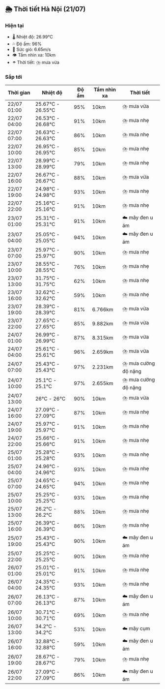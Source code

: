 ## 🌦️ Thời tiết Hà Nội (21/07)

### Hiện tại

- 🌡️ Nhiệt độ: 26.99℃
- 💦 Độ ẩm: 96%
- 💨 Sức gió: 6.65m/s
- 👁️ Tầm nhìn xa: 10km
- ☂️ Thời tiết: ⛈️ mưa vừa

### Sắp tới

| Thời gian | Nhiệt độ | Độ ẩm | Tầm nhìn xa | Thời tiết |
| --- | --- | --- | --- | --- |
| 22/07 01:00 | 25.67℃ - 26.55℃ | 95% | 10km | ⛈️ mưa vừa |
| 22/07 04:00 | 26.53℃ - 26.68℃ | 91% | 10km | ⛈️ mưa nhẹ |
| 22/07 07:00 | 26.63℃ - 26.63℃ | 86% | 10km | ⛈️ mưa nhẹ |
| 22/07 10:00 | 26.95℃ - 26.95℃ | 85% | 10km | ⛈️ mưa nhẹ |
| 22/07 13:00 | 28.99℃ - 28.99℃ | 79% | 10km | ⛈️ mưa nhẹ |
| 22/07 16:00 | 26.67℃ - 26.67℃ | 88% | 10km | ⛈️ mưa vừa |
| 22/07 19:00 | 24.98℃ - 24.98℃ | 93% | 10km | ⛈️ mưa nhẹ |
| 22/07 22:00 | 25.16℃ - 25.16℃ | 91% | 10km | ⛈️ mưa nhẹ |
| 23/07 01:00 | 25.31℃ - 25.31℃ | 91% | 10km | ☁️ mây đen u ám |
| 23/07 04:00 | 25.05℃ - 25.05℃ | 94% | 10km | ☁️ mây đen u ám |
| 23/07 07:00 | 25.97℃ - 25.97℃ | 90% | 10km | ⛈️ mưa nhẹ |
| 23/07 10:00 | 28.55℃ - 28.55℃ | 76% | 10km | ⛈️ mưa nhẹ |
| 23/07 13:00 | 31.75℃ - 31.75℃ | 62% | 10km | ⛈️ mưa nhẹ |
| 23/07 16:00 | 32.62℃ - 32.62℃ | 59% | 10km | ⛈️ mưa nhẹ |
| 23/07 19:00 | 28.39℃ - 28.39℃ | 81% | 6.766km | ⛈️ mưa vừa |
| 23/07 22:00 | 27.65℃ - 27.65℃ | 85% | 9.882km | ⛈️ mưa vừa |
| 24/07 01:00 | 26.99℃ - 26.99℃ | 87% | 8.315km | ⛈️ mưa vừa |
| 24/07 04:00 | 25.61℃ - 25.61℃ | 96% | 2.659km | ⛈️ mưa vừa |
| 24/07 07:00 | 25.43℃ - 25.43℃ | 97% | 2.231km | ⛈️ mưa cường độ nặng |
| 24/07 10:00 | 25.1℃ - 25.1℃ | 97% | 2.655km | ⛈️ mưa cường độ nặng |
| 24/07 13:00 | 26℃ - 26℃ | 90% | 10km | ⛈️ mưa vừa |
| 24/07 16:00 | 27.09℃ - 27.09℃ | 87% | 10km | ⛈️ mưa nhẹ |
| 24/07 19:00 | 25.97℃ - 25.97℃ | 91% | 10km | ⛈️ mưa nhẹ |
| 24/07 22:00 | 25.66℃ - 25.66℃ | 91% | 10km | ⛈️ mưa nhẹ |
| 25/07 01:00 | 25.28℃ - 25.28℃ | 93% | 10km | ⛈️ mưa nhẹ |
| 25/07 04:00 | 24.96℃ - 24.96℃ | 93% | 10km | ⛈️ mưa nhẹ |
| 25/07 07:00 | 24.65℃ - 24.65℃ | 94% | 10km | ⛈️ mưa nhẹ |
| 25/07 10:00 | 25.25℃ - 25.25℃ | 93% | 10km | ⛈️ mưa nhẹ |
| 25/07 13:00 | 26.2℃ - 26.2℃ | 88% | 10km | ⛈️ mưa nhẹ |
| 25/07 16:00 | 26.39℃ - 26.39℃ | 86% | 10km | ⛈️ mưa nhẹ |
| 25/07 19:00 | 25.43℃ - 25.43℃ | 90% | 10km | ☁️ mây đen u ám |
| 25/07 22:00 | 25.25℃ - 25.25℃ | 90% | 10km | ⛈️ mưa nhẹ |
| 26/07 01:00 | 25.01℃ - 25.01℃ | 91% | 10km | ⛈️ mưa nhẹ |
| 26/07 04:00 | 24.35℃ - 24.35℃ | 93% | 10km | ⛈️ mưa nhẹ |
| 26/07 07:00 | 26.13℃ - 26.13℃ | 87% | 10km | ☁️ mây đen u ám |
| 26/07 10:00 | 30.71℃ - 30.71℃ | 69% | 10km | ⛈️ mưa nhẹ |
| 26/07 13:00 | 34.2℃ - 34.2℃ | 53% | 10km | ☁️ mây cụm |
| 26/07 16:00 | 32.88℃ - 32.88℃ | 59% | 10km | ☁️ mây đen u ám |
| 26/07 19:00 | 28.67℃ - 28.67℃ | 79% | 10km | ⛈️ mưa nhẹ |
| 26/07 22:00 | 27.09℃ - 27.09℃ | 86% | 10km | ☁️ mây đen u ám |
